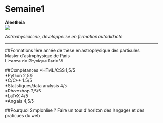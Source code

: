 # Semaine1

__Aleetheia__  
![](https://pbs.twimg.com/profile_images/649206467535446016/nTzDBifN_400x400.jpg)

*Astrophysicienne, developpeuse en formation autodidacte*

-----

##Formations
1ère année de thèse en astrophysique des particules  
Master d'astrophysique de Paris  
Licence de Physique Paris VI  


##Compétances
*HTML/CSS 1,5/5  
*Python 2,5/5  
*C/C++ 1.5/5  
*Statistiques/data analysis 4/5  
*Photoshop 2,5/5  
*LaTeX 4/5  
*Anglais 4,5/5  

##Pourquoi Simplonline ?
Faire un tour d'horizon des langages et des pratiques du web
 
